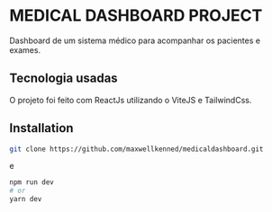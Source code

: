 # MEDICAL DASHBOARD PROJECT

Dashboard de um sistema médico para acompanhar os pacientes e exames.

## Tecnologia usadas

O projeto foi feito com ReactJs utilizando o ViteJS e TailwindCss.

## Installation

```bash
git clone https://github.com/maxwellkenned/medicaldashboard.git
```

e

```bash
npm run dev
# or
yarn dev
```
